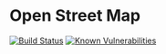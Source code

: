 # Open Street Map

[![Build Status](https://travis-ci.com/vUdav/open-street-art.svg?branch=master)](https://travis-ci.com/vUdav/open-street-art)
[![Known Vulnerabilities](https://snyk.io/test/github/vUdav/open-street-art/badge.svg?targetFile=package.json)](https://snyk.io/test/github/vUdav/open-street-art?targetFile=package.json)
